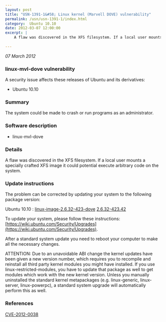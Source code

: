 ```yaml
---
layout: post
title: "USN-1391-1&#58; Linux kernel (Marvell DOVE) vulnerability"
permalink: /usn/usn-1391-1/index.html
category:  Ubuntu 10.10
date: 2012-03-07 12:00:00
excerpt: |
    A flaw was discovered in the XFS filesystem. If a local user mounts a specially crafted XFS image it could potential execute arbitrary code on the system. 
    
--- 
```

 
 

*07 March 2012*

### linux-mvl-dove vulnerability

A security issue affects these releases of Ubuntu and its derivatives:

* Ubuntu 10.10

### Summary

The system could be made to crash or run programs as an administrator. 

### Software description

* linux-mvl-dove 

### Details

A flaw was discovered in the XFS filesystem. If a local user mounts a specially crafted XFS image it could potential execute arbitrary code on the system. 

### Update instructions

The problem can be corrected by updating your system to the following package version:

Ubuntu 10.10
 : [linux-image-2.6.32-423-dove](https://launchpad.net/ubuntu/+source/linux-mvl-dove) <span> [2.6.32-423.42](https://launchpad.net/ubuntu/+source/linux-mvl-dove/2.6.32-423.42) </span> 

To update your system, please follow these instructions: [https://wiki.ubuntu.com/Security/Upgrades](https://wiki.ubuntu.com/Security/Upgrades).

After a standard system update you need to reboot your computer to make all the necessary changes.

ATTENTION: Due to an unavoidable ABI change the kernel updates have been given a new version number, which requires you to recompile and reinstall all third party kernel modules you might have installed. If you use linux-restricted-modules, you have to update that package as well to get modules which work with the new kernel version. Unless you manually uninstalled the standard kernel metapackages (e.g. linux-generic, linux-server, linux-powerpc), a standard system upgrade will automatically perform this as well. 

### References

 
 [CVE-2012-0038](http://people.ubuntu.com/~ubuntu-security/cve/CVE-2012-0038)
 

